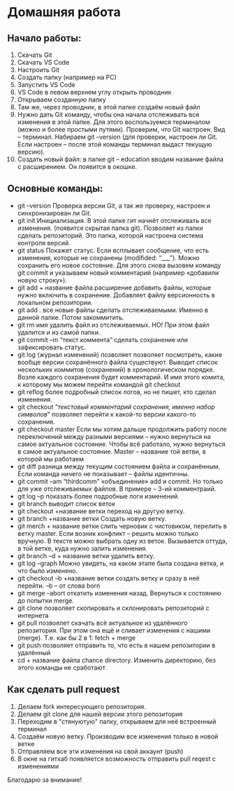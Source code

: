 # Домашняя работа
## Начало работы:
1. Скачать Git
2. Скачать VS Code
3. Настроить Git
4. Создать папку (например на РС)
5. Запустить VS Code
6. VS Code в левом верхнем углу открыть проводник
7. Открываем созданную папку
8. Там же, через проводник, в этой папке создаём новый файл
9. Нужно дать Git команду, чтобы она начала отслеживать все изменения в этой папке. Для этого воспользуемся терминалом (можно и более простыми путями). Проверим, что Git настроен. Вид – терминал. Набираем git –version  (для проверки, настроен ли Git. Если настроен – после этой команды терминал выдаст текущую версию).
10. Создать новый файл: в папке git – education вводим название файла с расширением. Он появится в окошке.

## Основные команды:
* git –version   Проверка версии Git, а так же проверку, настроен и синхронизирован ли Git.
* git init   Инициализация. В этой папке гит начнёт отслеживать все изменения. (появится скрытая папка git). Позволяет из папки сделать репозиторий. Это папка, которой настроена система контроля версий.
* git status   Покажет статус. Если всплывает сообщение, что есть изменения, которые не сохранены (modifided: “___”). Можно сохранить его новое состояние. Для этого снова вызовем команду git commit и указываем новый комментарий (например «добавили новую строку»).
* git add + название файла.расширение   добавить файлы, которые нужно включить в сохранение. Добавляет файлу версионность в локальном репозитории.
* git add .   все новые файлы сделать отслеживаемыми. Именно в данной папке. Потом закоммитить.
* git rm имя   удалить файл из отслеживаемых. НО! При этом файл удалится и из самой папки.
* git commit –m “текст коммента”   сделать сохранение или зафиксировать статус.
* git log   (журнал изменений) позволяет позволяет посмотреть, какие вообще версии сохранённого файла существуют. Выводит список нескольких коммитов (сохранений) в хронологическом порядке. Возле каждого сохранения будет комментарий. И имя этого комита, к которому мы можем перейти командой git checkout
* git reflog   более подробный список логов, но не пишет, кто сделал изменения.
* git checkout “_текстовый комментарий сохранения, именно набор символов_”   позволяет перейти к какой-то версии какого-то сохранения. 
* git checkout master   Если мы хотим дальше продолжить работу после переключений между разными версиями – нужно вернуться на самое актуальное состояние. Чтобы всё работало, нужно вернуться в самое актуальное состояние. Master – название той ветви, в которой мы работаем
* git diff   разница между текущим состоянием файла и сохранённым. Если команда ничего не показывает – файлы идентичны.
* git commit –am “thirdcomm”   «объединение» add и commit. Но только для уже отслеживаемых файлов. В примере – 3-ий комментраий.
* git log –p показать более подробные логи изменений.
* git branch   выводит список веток
* git checkout +название ветки   переход на другую ветку.
* git branch +название ветки   Создать новую ветку.
* git merch + название ветки   слить черновик с чистовиком, перелить в ветку master. Если возник конфликт – решить можно только вручную. В тексте можно выбрать одну из веток. Вызывается оттуда, в той ветке, куда нужно залить изменения.
* git branch –d + название ветки   удалить ветку.
* git log –graph   Можно увидеть, на каком этапе была создана ветка, и что было изменено.
* git checkout –b +название ветки   создать ветку и сразу в неё перейти. –b – от слова born
* git merge –abort откатить изменения назад. Вернуться к состоянию до попытки merge.
* git clone   позволяет скопировать и склонировать репозиторий с интернета
* git pull   позвоялет скачать всё актуальное из удалённого репозитория. При этом она ещё и сливает изменения с нашими (merge). Т.е. как бы 2 в 1: fetch + merge
* git push   позволяет отправить то, что есть в нашем репозитории в удалённый
* cd + название файла    chance directory. Изменить директорию, без этого команды не сработают

## Как сделать pull request
1. Делаем fork интересующего репозитория.
2. Делаем  git clone для нашей версии этого репозитория
3. Переходим в "стянуютую" папку, открываем для неё встроенный терминал
4. Создаём новую ветку. Производим все изменения только в новой ветке
5. Отправляем все эти изменения на свой аккаунт (push)
6. В окне  на гитхаб появляется возможность отправить pull reqest с изменениями

Благодарю за внимание!
